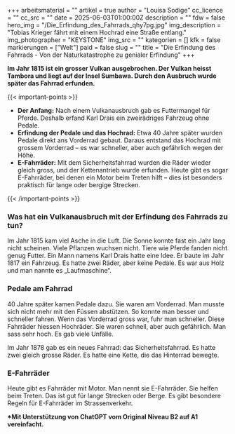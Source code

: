 +++
arbeitsmaterial = ""
artikel = true
author = "Louisa Sodige"
cc_licence = ""
cc_src = ""
date = 2025-06-03T01:00:00Z
description = ""
fdw = false
hero_img = "/Die_Erfindung_des_Fahrrads_qhy7pg.jpg"
img_description = "Tobias Krieger fährt mit einem Hochrad eine Straße entlang."
img_photographer = "KEYSTONE"
img_src = ""
kategorien = []
kfk = false
markierungen = ["Welt"]
paid = false
slug = ""
title = "Die Erfindung des Fahrrads - Von der Naturkatastrophe zu genialer Erfindung"
+++

**Im Jahr 1815 ist ein grosser Vulkan ausgebrochen. Der Vulkan heisst Tambora und liegt auf der Insel Sumbawa. Durch den Ausbruch wurde später das Fahrrad erfunden.**

{{< important-points >}}

<ul>

<li><strong>Der Anfang:</strong> Nach einem Vulkanausbruch gab es Futtermangel für Pferde. Deshalb erfand Karl Drais ein zweirädriges Fahrzeug ohne Pedale.
</li>

<li><strong>Erfindung der Pedale und das Hochrad:</strong> Etwa 40 Jahre später wurden Pedale direkt ans Vorderrad gebaut. Daraus entstand das Hochrad mit grossem Vorderrad – es war schneller, aber auch gefährlich wegen der Höhe.
</li>

<li><strong>E-Fahrräder:</strong> Mit dem Sicherheitsfahrrad wurden die Räder wieder gleich gross, und der Kettenantrieb wurde erfunden. Heute gibt es sogar E-Fahrräder, bei denen ein Motor beim Treten hilft – dies ist besonders praktisch für lange oder bergige Strecken.
</li>

</ul>

{{< /important-points >}}

### Was hat ein Vulkanausbruch mit der Erfindung des Fahrrads zu tun?

Im Jahr 1815 kam viel Asche in die Luft. Die Sonne konnte fast ein Jahr lang nicht scheinen. Viele Pflanzen wuchsen nicht. Tiere wie Pferde fanden nicht genug Futter.
Ein Mann namens Karl Drais hatte eine Idee. Er baute im Jahr 1817 ein Fahrzeug. Es hatte zwei Räder, aber keine Pedale. Es war aus Holz und man nannte es „Laufmaschine“.

### Pedale am Fahrrad

40 Jahre später kamen Pedale dazu. Sie waren am Vorderrad. Man musste sich nicht mehr mit den Füssen abstützen. So konnte man besser und schneller fahren. Wenn das Vorderrad gross war, fuhr man schneller. Diese Fahrräder hiessen Hochräder. Sie waren schnell, aber auch gefährlich. Man sass sehr hoch. Es gab viele Unfälle.

Im Jahr 1878 gab es ein neues Fahrrad: das Sicherheitsfahrrad. Es hatte zwei gleich grosse Räder. Es hatte eine Kette, die das Hinterrad bewegte.

### E-Fahrräder

Heute gibt es Fahrräder mit Motor. Man nennt sie E-Fahrräder. Sie helfen beim Treten. Das ist gut für lange Strecken oder Berge. Es gibt besondere Regeln für E-Fahrräder im Strassenverkehr.

**\*Mit Unterstützung von ChatGPT vom Original Niveau B2 auf A1 vereinfacht.**